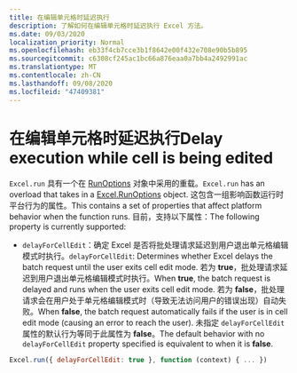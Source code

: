 ```yaml
---
title: 在编辑单元格时延迟执行
description: 了解如何在编辑单元格时延迟执行 Excel 方法。
ms.date: 09/03/2020
localization_priority: Normal
ms.openlocfilehash: eb33f4cb7cce3b1f8642e00f432e708e90b5b895
ms.sourcegitcommit: c6308cf245ac1bc66a876eaa0a7bb4a2492991ac
ms.translationtype: MT
ms.contentlocale: zh-CN
ms.lasthandoff: 09/08/2020
ms.locfileid: "47409381"
---
```

# <a name="delay-execution-while-cell-is-being-edited"></a><span data-ttu-id="fc32b-103">在编辑单元格时延迟执行</span><span class="sxs-lookup"><span data-stu-id="fc32b-103">Delay execution while cell is being edited</span></span>

<span data-ttu-id="fc32b-104">`Excel.run` 具有一个在 [RunOptions](/javascript/api/excel/excel.runoptions) 对象中采用的重载。</span><span class="sxs-lookup"><span data-stu-id="fc32b-104">`Excel.run` has an overload that takes in a [Excel.RunOptions](/javascript/api/excel/excel.runoptions) object.</span></span> <span data-ttu-id="fc32b-105">这包含一组影响函数运行时平台行为的属性。</span><span class="sxs-lookup"><span data-stu-id="fc32b-105">This contains a set of properties that affect platform behavior when the function runs.</span></span> <span data-ttu-id="fc32b-106">目前，支持以下属性：</span><span class="sxs-lookup"><span data-stu-id="fc32b-106">The following property is currently supported:</span></span>

* <span data-ttu-id="fc32b-107">`delayForCellEdit`：确定 Excel 是否将批处理请求延迟到用户退出单元格编辑模式时执行。</span><span class="sxs-lookup"><span data-stu-id="fc32b-107">`delayForCellEdit`: Determines whether Excel delays the batch request until the user exits cell edit mode.</span></span> <span data-ttu-id="fc32b-108">若为 **true**，批处理请求延迟到用户退出单元格编辑模式时执行。</span><span class="sxs-lookup"><span data-stu-id="fc32b-108">When **true**, the batch request is delayed and runs when the user exits cell edit mode.</span></span> <span data-ttu-id="fc32b-109">若为 **false**，批处理请求会在用户处于单元格编辑模式时（导致无法访问用户的错误出现）自动失败。</span><span class="sxs-lookup"><span data-stu-id="fc32b-109">When **false**, the batch request automatically fails if the user is in cell edit mode (causing an error to reach the user).</span></span> <span data-ttu-id="fc32b-110">未指定 `delayForCellEdit` 属性的默认行为等同于此属性为 **false**。</span><span class="sxs-lookup"><span data-stu-id="fc32b-110">The default behavior with no `delayForCellEdit` property specified is equivalent to when it is **false**.</span></span>

```js
Excel.run({ delayForCellEdit: true }, function (context) { ... })
```
